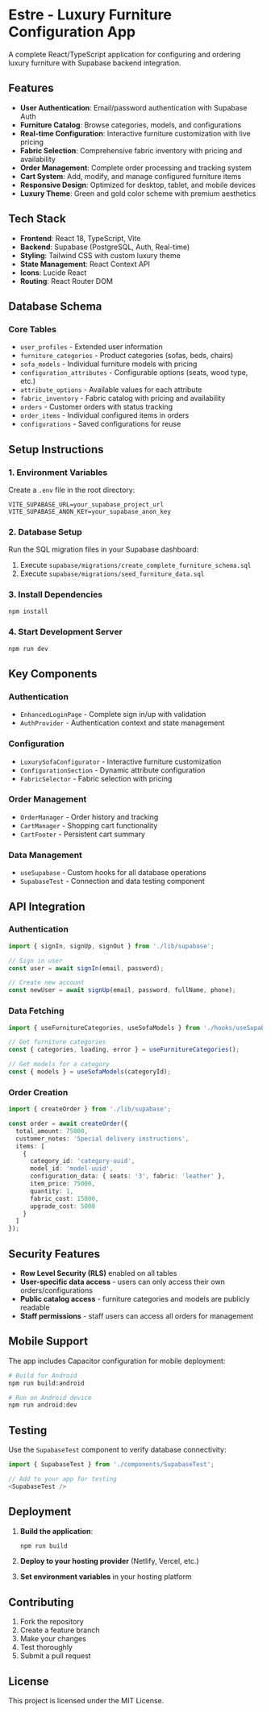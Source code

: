# Estre - Luxury Furniture Configuration App

A complete React/TypeScript application for configuring and ordering luxury furniture with Supabase backend integration.

## Features

- **User Authentication**: Email/password authentication with Supabase Auth
- **Furniture Catalog**: Browse categories, models, and configurations
- **Real-time Configuration**: Interactive furniture customization with live pricing
- **Fabric Selection**: Comprehensive fabric inventory with pricing and availability
- **Order Management**: Complete order processing and tracking system
- **Cart System**: Add, modify, and manage configured furniture items
- **Responsive Design**: Optimized for desktop, tablet, and mobile devices
- **Luxury Theme**: Green and gold color scheme with premium aesthetics

## Tech Stack

- **Frontend**: React 18, TypeScript, Vite
- **Backend**: Supabase (PostgreSQL, Auth, Real-time)
- **Styling**: Tailwind CSS with custom luxury theme
- **State Management**: React Context API
- **Icons**: Lucide React
- **Routing**: React Router DOM

## Database Schema

### Core Tables
- `user_profiles` - Extended user information
- `furniture_categories` - Product categories (sofas, beds, chairs)
- `sofa_models` - Individual furniture models with pricing
- `configuration_attributes` - Configurable options (seats, wood type, etc.)
- `attribute_options` - Available values for each attribute
- `fabric_inventory` - Fabric catalog with pricing and availability
- `orders` - Customer orders with status tracking
- `order_items` - Individual configured items in orders
- `configurations` - Saved configurations for reuse

## Setup Instructions

### 1. Environment Variables

Create a `.env` file in the root directory:

```env
VITE_SUPABASE_URL=your_supabase_project_url
VITE_SUPABASE_ANON_KEY=your_supabase_anon_key
```

### 2. Database Setup

Run the SQL migration files in your Supabase dashboard:

1. Execute `supabase/migrations/create_complete_furniture_schema.sql`
2. Execute `supabase/migrations/seed_furniture_data.sql`

### 3. Install Dependencies

```bash
npm install
```

### 4. Start Development Server

```bash
npm run dev
```

## Key Components

### Authentication
- `EnhancedLoginPage` - Complete sign in/up with validation
- `AuthProvider` - Authentication context and state management

### Configuration
- `LuxurySofaConfigurator` - Interactive furniture customization
- `ConfigurationSection` - Dynamic attribute configuration
- `FabricSelector` - Fabric selection with pricing

### Order Management
- `OrderManager` - Order history and tracking
- `CartManager` - Shopping cart functionality
- `CartFooter` - Persistent cart summary

### Data Management
- `useSupabase` - Custom hooks for all database operations
- `SupabaseTest` - Connection and data testing component

## API Integration

### Authentication
```typescript
import { signIn, signUp, signOut } from './lib/supabase';

// Sign in user
const user = await signIn(email, password);

// Create new account
const newUser = await signUp(email, password, fullName, phone);
```

### Data Fetching
```typescript
import { useFurnitureCategories, useSofaModels } from './hooks/useSupabase';

// Get furniture categories
const { categories, loading, error } = useFurnitureCategories();

// Get models for a category
const { models } = useSofaModels(categoryId);
```

### Order Creation
```typescript
import { createOrder } from './lib/supabase';

const order = await createOrder({
  total_amount: 75000,
  customer_notes: 'Special delivery instructions',
  items: [
    {
      category_id: 'category-uuid',
      model_id: 'model-uuid',
      configuration_data: { seats: '3', fabric: 'leather' },
      item_price: 75000,
      quantity: 1,
      fabric_cost: 15000,
      upgrade_cost: 5000
    }
  ]
});
```

## Security Features

- **Row Level Security (RLS)** enabled on all tables
- **User-specific data access** - users can only access their own orders/configurations
- **Public catalog access** - furniture categories and models are publicly readable
- **Staff permissions** - staff users can access all orders for management

## Mobile Support

The app includes Capacitor configuration for mobile deployment:

```bash
# Build for Android
npm run build:android

# Run on Android device
npm run android:dev
```

## Testing

Use the `SupabaseTest` component to verify database connectivity:

```typescript
import { SupabaseTest } from './components/SupabaseTest';

// Add to your app for testing
<SupabaseTest />
```

## Deployment

1. **Build the application**:
   ```bash
   npm run build
   ```

2. **Deploy to your hosting provider** (Netlify, Vercel, etc.)

3. **Set environment variables** in your hosting platform

## Contributing

1. Fork the repository
2. Create a feature branch
3. Make your changes
4. Test thoroughly
5. Submit a pull request

## License

This project is licensed under the MIT License.
